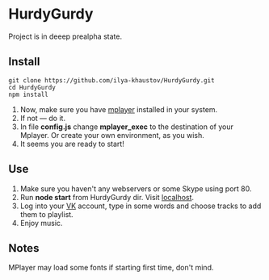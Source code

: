 HurdyGurdy
==========

Project is in deeep prealpha state.

Install
-------

    git clone https://github.com/ilya-khaustov/HurdyGurdy.git
    cd HurdyGurdy
    npm install
    
1. Now, make sure you have [mplayer](http://en.wikipedia.org/wiki/MPlayer) installed in your system.
2. If not — do it.
3. In file **config.js** change **mplayer_exec** to the destination of your Mplayer. Or create your own environment, as you wish.
4. It seems you are ready to start!

Use
---

1. Make sure you haven't any webservers or some Skype using port 80.
2. Run **node start** from HurdyGurdy dir. Visit [localhost](http://localhost).
3. Log into your [VK](http://vk.com) account, type in some words and choose tracks to add them to playlist.
4. Enjoy music.

Notes
-----

MPlayer may load some fonts if starting first time, don't mind.
